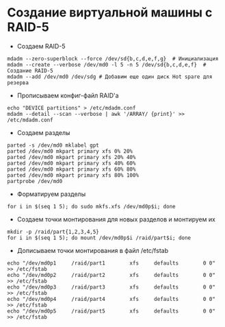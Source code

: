 # Создание виртуальной машины с RAID-5

* Создаем RAID-5
```
mdadm --zero-superblock --force /dev/sd{b,c,d,e,f,g}  # Инициализация
mdadm --create --verbose /dev/md0 -l 5 -n 5 /dev/sd{b,c,d,e,f}  # Создание RAID-5
mdadm --add /dev/md0 /dev/sdg # Добавим еще один диск Hot spare для резерва
```
* Прописываем конфиг-файл RAID'а
```
echo "DEVICE partitions" > /etc/mdadm.conf
mdadm --detail --scan --verbose | awk '/ARRAY/ {print}' >> /etc/mdadm.conf
```
* Создаем разделы
```
parted -s /dev/md0 mklabel gpt
parted /dev/md0 mkpart primary xfs 0% 20%
parted /dev/md0 mkpart primary xfs 20% 40%
parted /dev/md0 mkpart primary xfs 40% 60%
parted /dev/md0 mkpart primary xfs 60% 80%
parted /dev/md0 mkpart primary xfs 80% 100%
partprobe /dev/md0
```
* Форматируем разделы
```
for i in $(seq 1 5); do sudo mkfs.xfs /dev/md0p$i; done
```
* Создаем точки монтирования для новых разделов и монтируем их
```
mkdir -p /raid/part{1,2,3,4,5}        
for i in $(seq 1 5); do mount /dev/md0p$i /raid/part$i; done
```
* Дописываем точки монтирования в файл /etc/fstab
```
echo "/dev/md0p1     /raid/part1        xfs     defaults        0 0" >> /etc/fstab
echo "/dev/md0p2     /raid/part2        xfs     defaults        0 0" >> /etc/fstab
echo "/dev/md0p3     /raid/part3        xfs     defaults        0 0" >> /etc/fstab
echo "/dev/md0p4     /raid/part4        xfs     defaults        0 0" >> /etc/fstab
echo "/dev/md0p5     /raid/part5        xfs     defaults        0 0" >> /etc/fstab
```
